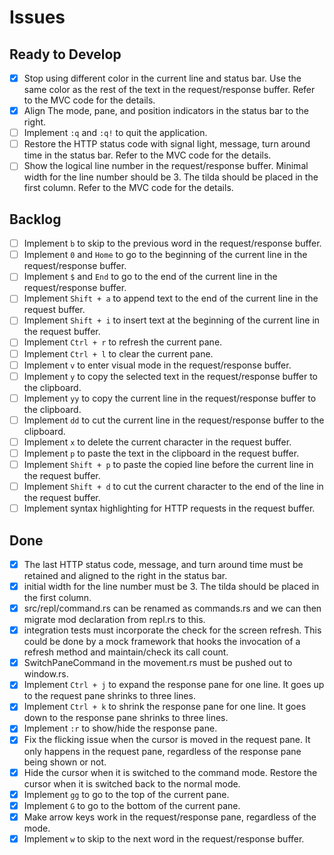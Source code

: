 # Issues

## Ready to Develop

- [x] Stop using different color in the current line and status bar. Use the same color as the rest of the text in the request/response buffer. Refer to the MVC code for the details.
- [x] Align The mode, pane, and position indicators in the status bar to the right.
- [ ] Implement `:q` and `:q!` to quit the application.
- [ ] Restore the HTTP status code with signal light, message, turn around time in the status bar. Refer to the MVC code for the details.
- [ ] Show the logical line number in the request/response buffer. Minimal width for the line number should be 3. The tilda should be placed in the first column. Refer to the MVC code for the details.

## Backlog

- [ ] Implement `b` to skip to the previous word in the request/response buffer.
- [ ] Implement `0` and `Home` to go to the beginning of the current line in the request/response buffer.
- [ ] Implement `$` and `End` to go to the end of the current line in the request/response buffer.
- [ ] Implement `Shift + a` to append text to the end of the current line in the request buffer.
- [ ] Implement `Shift + i` to insert text at the beginning of the current line in the request buffer.
- [ ] Implement `Ctrl + r` to refresh the current pane.
- [ ] Implement `Ctrl + l` to clear the current pane.
- [ ] Implement `v` to enter visual mode in the request/response buffer.
- [ ] Implement `y` to copy the selected text in the request/response buffer to the clipboard.
- [ ] Implement `yy` to copy the current line in the request/response buffer to the clipboard.
- [ ] Implement `dd` to cut the current line in the request/response buffer to the clipboard.
- [ ] Implement `x` to delete the current character in the request buffer.
- [ ] Implement `p` to paste the text in the clipboard in the request buffer.
- [ ] Implement `Shift + p` to paste the copied line before the current line in the request buffer.
- [ ] Implement `Shift + d` to cut the current character to the end of the line in the request buffer.
- [ ] Implement syntax highlighting for HTTP requests in the request buffer.

## Done

- [x] The last HTTP status code, message, and turn around time must be retained and aligned to the right in the status bar.
- [x] initial width for the line number must be 3. The tilda should be placed in the first column.
- [x] src/repl/command.rs can be renamed as commands.rs and we can then migrate mod declaration from repl.rs to this.
- [x] integration tests must incorporate the check for the screen refresh. This could be done by a mock framework that hooks the invocation of a refresh method and maintain/check its call count.
- [x] SwitchPaneCommand in the movement.rs must be pushed out to window.rs.
- [x] Implement `Ctrl + j` to expand the response pane for one line. It goes up to the request pane shrinks to three lines.
- [x] Implement `Ctrl + k` to shrink the response pane for one line. It goes down to the response pane shrinks to three lines.
- [x] Implement `:r` to show/hide the response pane.
- [x] Fix the flicking issue when the cursor is moved in the request pane. It only happens in the request pane, regardless of the response pane being shown or not.
- [x] Hide the cursor when it is switched to the command mode. Restore the cursor when it is switched back to the normal mode.
- [x] Implement `gg` to go to the top of the current pane.
- [x] Implement `G` to go to the bottom of the current pane.
- [x] Make arrow keys work in the request/response pane, regardless of the mode.
- [x] Implement `w` to skip to the next word in the request/response buffer.
